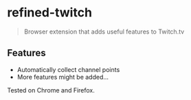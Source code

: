 # refined-twitch

> Browser extension that adds useful features to Twitch.tv

## Features

- Automatically collect channel points
- More features might be added...

Tested on Chrome and Firefox.
